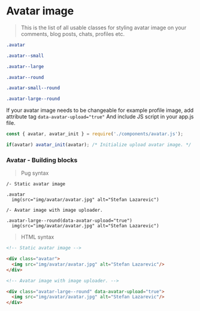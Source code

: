 # Avatar image

> This is the list of all usable classes for styling avatar image on your comments, blog posts, chats, profiles etc.

```css
.avatar

.avatar--small

.avatar--large

.avatar--round

.avatar-small--round

.avatar-large--round
```

If your avatar image needs to be changeable for example profile image, add attribute tag ``data-avatar-upload="true"`` And include JS script in your app.js file.

```javascript
const { avatar, avatar_init } = require('./components/avatar.js');

if(avatar) avatar_init(avatar); /* Initialize upload avatar image. */
```

### Avatar - Building blocks

> Pug syntax

```pug
/- Static avatar image

.avatar
  img(src="img/avatar/avatar.jpg" alt="Stefan Lazarevic")

/- Avatar image with image uploader.

.avatar-large--round(data-avatar-upload="true")
  img(src="img/avatar/avatar.jpg" alt="Stefan Lazarevic")
```

> HTML syntax

```HTML
<!-- Static avatar image -->

<div class="avatar">
  <img src="img/avatar/avatar.jpg" alt="Stefan Lazarevic"/>
</div>

<!-- Avatar image with image uploader. -->

<div class="avatar-large--round" data-avatar-upload="true">
  <img src="img/avatar/avatar.jpg" alt="Stefan Lazarevic"/>
</div>
```

